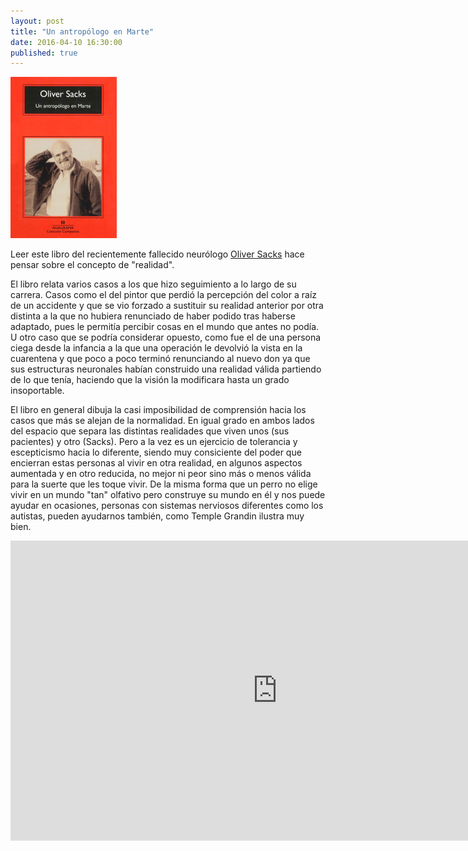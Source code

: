 ```yaml
---
layout: post
title: "Un antropólogo en Marte"
date: 2016-04-10 16:30:00
published: true
---
```


![Un antropólogo en Marte](/images/posts/un-antropologo-en-marte.jpg)

Leer este libro del recientemente fallecido neurólogo [Oliver Sacks](https://es.wikipedia.org/wiki/Oliver_Sacks) hace pensar sobre el concepto de "realidad".

El libro relata varios casos a los que hizo seguimiento a lo largo de su carrera. Casos como el del pintor que perdió la percepción del color a raíz de un accidente y que se vio forzado a sustituir su realidad anterior por otra distinta a la que no hubiera renunciado de haber podido tras haberse adaptado, pues le permitía percibir cosas en el mundo que antes no podía. U otro caso que se podría considerar opuesto, como fue el de una persona ciega desde la infancia a la que una operación le devolvió la vista en la cuarentena y que poco a poco terminó renunciando al nuevo don ya que sus estructuras neuronales habían construido una realidad válida partiendo de lo que tenía, haciendo que la visión la modificara hasta un grado insoportable.

El libro en general dibuja la casi imposibilidad de comprensión hacia los casos que más se alejan de la normalidad. En igual grado en ambos lados del espacio que separa las distintas realidades que viven unos (sus pacientes) y otro (Sacks). Pero a la vez es un ejercicio de tolerancia y escepticismo hacia lo diferente, siendo muy consiciente del poder que encierran estas personas al vivir en otra realidad, en algunos aspectos aumentada y en otro reducida, no mejor ni peor sino más o menos válida para la suerte que les toque vivir. De la misma forma que un perro no elige vivir en un mundo "tan" olfativo pero construye su mundo en él y nos puede ayudar en ocasiones, personas con sistemas nerviosos diferentes como los autistas, pueden ayudarnos también, como Temple Grandin ilustra muy bien.

<iframe width="854" height="480" src="https://www.youtube.com/embed/fn_9f5x0f1Q" frameborder="0" allowfullscreen></iframe>
